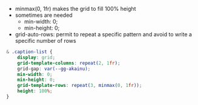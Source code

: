 - minmax(0, 1fr) makes the grid to fill 100% height
- sometimes are needed
	- min-width: 0;
	- min-height: 0;
- grid-auto-rows: permit to repeat a specific pattern and avoid to write a specific number of rows
```css
& .caption-list {
	display: grid;
	grid-template-columns: repeat(2, 1fr);
	grid-gap: var(--gg-akainu);
	min-width: 0;
	min-height: 0;
	grid-template-rows: repeat(3, minmax(0, 1fr));
	height: 100%;
}
```